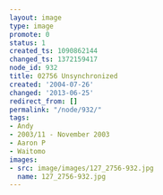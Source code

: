 ```yaml
---
layout: image
type: image
promote: 0
status: 1
created_ts: 1090862144
changed_ts: 1372159417
node_id: 932
title: 02756 Unsynchronized
created: '2004-07-26'
changed: '2013-06-25'
redirect_from: []
permalink: "/node/932/"
tags:
- Andy
- 2003/11 - November 2003
- Aaron P
- Waitomo
images:
- src: image/images/127_2756-932.jpg
  name: 127_2756-932.jpg
---
```


